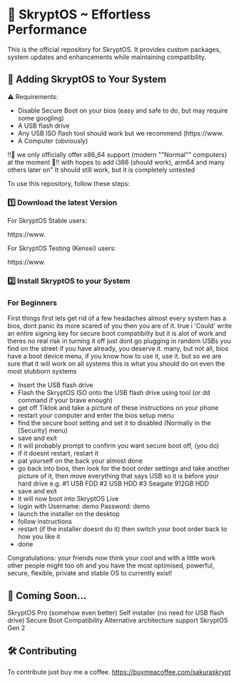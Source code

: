 # 🌸 SkryptOS ~ Effortless Performance

This is the official repository for SkryptOS. It provides custom packages, system updates and enhancements while maintaining compatibility.

## 📌 Adding SkryptOS to Your System

⚠️ Requirements:
- Disable Secure Boot on your bios (easy and safe to do, but may require some googling)
- A USB flash drive 
- Any USB ISO flash tool should work but we recommend (https://www.
- A Computer (obviously)

‼️🚨 we only officially offer x86_64 support (modern ""Normal"" computers) at the moment 🚨‼️
with hopes to add i386 (should work), arm64 and many others later on" It should still work, but it is completely untested

To use this repository, follow these steps:


### 1️⃣ Download the latest Version

For SkryptOS Stable users:

https://www.

For SkryptOS Testing (Kensei) users:

https://www.

### 2️⃣ Install SkryptOS to your System

### For Beginners
First things first lets get rid of a few headaches
almost every system has a bios, dont panic its more scared of you then you are of it.
true i 'Could' write an entire signing key for secure boot compatibilty but it is alot of work and theres no real risk in turning it off
just dont go plugging in random USBs you find on the street if you have already, you deserve it.
many, but not all, bios have a boot device menu, if you know how to use it, use it.
but so we are sure that it will work on all systems this is what you should do on even the most stubborn
systems

- Insert the USB flash drive
- Flash the SkryptOS ISO onto the USB flash drive using tool (or dd command if your brave enough) 
- get off Tiktok and take a picture of these instructions on your phone
- restart your computer and enter the bios setup menu
- find the secure boot setting and set it to disabled (Normally in the [Security] menu)
- save and exit
- it will probably prompt to confirm you want secure boot off, (you do)
- if it doesnt restart, restart it
- pat yourself on the back your almost done
- go back into bios, then look for the boot order settings and take another picture of it, then move everything that says USB so it is before 
your hard drive e.g. 
    #1 USB FDD
    #2 USB HDD
    #3 Seagate 912GB HDD
- save and exit
- it will now boot into SkryptOS Live
- login with Username: demo Password: demo
- launch the installer on the desktop
- follow instructions
- restart (if the installer doesnt do it) then switch your boot order back to how you like it
- done

Congratulations:
your friends now think your cool and with a little work other people might too
oh and you have the most optimised, powerful, secure, flexible, private and stable OS to currently exist!


## 📜 Coming Soon...

SkryptOS Pro (somehow even better)
Self installer (no need for USB flash drive)
Secure Boot Compatibility
Alternative architecture support 
SkryptOS Gen 2

## 🛠️ Contributing

To contribute just buy me a coffee. https://buymeacoffee.com/sakuraskrypt
